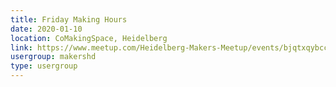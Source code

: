 ```yaml
---
title: Friday Making Hours
date: 2020-01-10
location: CoMakingSpace, Heidelberg
link: https://www.meetup.com/Heidelberg-Makers-Meetup/events/bjqtxqybccbnb/
usergroup: makershd
type: usergroup
---
```

